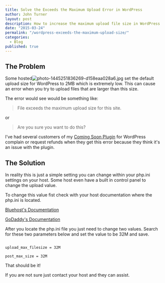 ```yaml
---
title: Solve the Exceeds the Maximum Upload Error in WordPress
author: John Turner
layout: post
description: How to increase the maximum upload file size in WordPress
date: "2015-03-24"
permalink: "/wordpress-exceeds-the-maximum-upload-size/"
categories: 
  - Blog
published: true
---
```



## The Problem
Some hosted![photo-1445251836269-d158eaa028a6.jpg]({{site.baseurl}}/images/photo-1445251836269-d158eaa028a6.jpg)
 set the default upload size for WordPress to 2MB which is extremely low. This can cause an error when you try to upload files that are larger than this size.

The error would see would be something like:

> File exceeds the maximum upload size for this site.

or

> Are you sure you want to do this?


I've had several customers of my [Coming Soon Plugin][1] for WordPress complain or request refunds when they get this error because they think it's an issue with the plugin.

## The Solution

In reality this is just a simple setting you can change within your php.ini settings on your host. Some host even have a built in control panel to change the upload value.

To change this value fist check with your host documentation where the php.ini is located.

[Bluehost's Documentation](https://my.bluehost.com/cgi/help/128)

[GoDaddy's Documentation](https://support.godaddy.com/help/article/1475/php-upload-limits-on-shared-hosting?locale=en)

After you locate the php.ini file you just need to change two values. Search for these two parameters below and set the value to be 32M and save.

<code>
upload_max_filesize = 32M
</code>

<code>
post_max_size = 32M
</code>

That should be it!

If you are not sure just contact your host and they can assist.


[1]: https://www.seedprod.com
